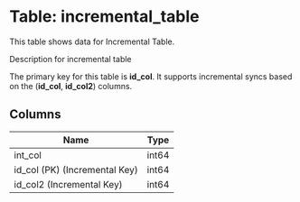 # Table: incremental_table

This table shows data for Incremental Table.

Description for incremental table

The primary key for this table is **id_col**.
It supports incremental syncs based on the (**id_col**, **id_col2**) columns.

## Columns

| Name          | Type          |
| ------------- | ------------- |
|int_col|int64|
|id_col (PK) (Incremental Key)|int64|
|id_col2 (Incremental Key)|int64|
